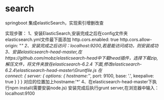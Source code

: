 # search
springboot 集成elasticSearch，实现索引增删改查

实现步骤：
1、安装ElasticSearch,安装完成之后在config文件夹elasticsearch.yml文件最下面添加
    http.cors.enabled: true 
    http.cors.allow-origin: "*"
2、安装完成之后访问：localhost:9200,若是能访问成功，则安装成功
3、安装elasticsearch-head-master,在https://github.com/mobz/elasticsearch-head中下载head插件，选择下载zip,解压文件，将文件夹放在elasticsearch-6.2.4
下面,修改elasticsearch-6.2.4\elasticsearch-head-master\Gruntfile.js 在		
        connect: {
              server: {
                options: {
                  hostname:'*',
                  port: 9100,
                  base: '.',
                  keepalive: true
                }
              }
            }
对应的位置加上hostname:'*'
4、在elasticsearch-head-master下执行npm install(需要安装node.js) 安装完成后执行grunt server,在浏览器中输入：localhost:9100
